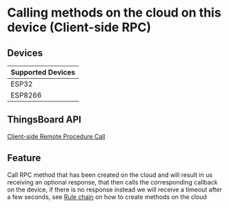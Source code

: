 # Calling methods on the cloud on this device (Client-side RPC)

## Devices
| Supported Devices |
|-------------------|
|  ESP32            |
|  ESP8266          |

## ThingsBoard API
[Client-side Remote Procedure Call](https://thingsboard.io/docs/user-guide/rpc/#client-side-rpc)

## Feature
Call RPC method that has been created on the cloud and will result in us receiving an optional response,
that then calls the corresponding callback on the device, if there is no response instead we will receive a timeout after a few seconds,
see [Rule chain](https://thingsboard.io/docs/user-guide/rpc/#processing-the-client-side-rpc-by-the-platform) on how to create methods on the cloud
